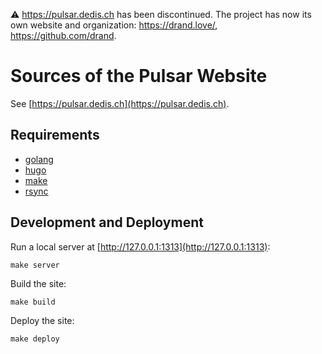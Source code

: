 ⚠️ https://pulsar.dedis.ch has been discontinued. The project has now its own website and organization: https://drand.love/, https://github.com/drand.

# Sources of the Pulsar Website
See [https://pulsar.dedis.ch](https://pulsar.dedis.ch).

## Requirements

- [golang](https://golang.org/)
- [hugo](https://gohugo.io/)
- [make](https://www.gnu.org/software/make/)
- [rsync](https://rsync.samba.org/)

## Development and Deployment

Run a local server at [http://127.0.0.1:1313](http://127.0.0.1:1313):

```
make server
```

Build the site:

```
make build
```

Deploy the site:

```
make deploy
```
